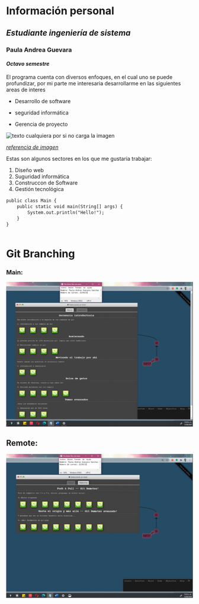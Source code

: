 # **Información personal** 
## *Estudiante ingeniería de sistema*
### **Paula Andrea Guevara**
#### *Octavo semestre*

El programa cuenta con diversos enfoques, en el cual uno se puede profundizar, por mi parte 
me interesaria desarrollarme en las siguientes areas de interes 

* Desarrollo de software
- seguridad informática
* Gerencia de proyecto

![texto cualquiera por si no carga la imagen](https://www.extrasoft.es/wp-content/uploads/2016/10/extrasoftware-imagenhome.png)

[*referencia de imagen*](https://www.extrasoft.es/)

Estas son algunos sectores en los que me gustaria trabajar:

1. Diseño web
2. Suguridad informática
3. Construccon de Software
4. Gestión tecnológica

```
public class Main {
    public static void main(String[] args) {
        System.out.println("Hello!");
    }
}
		
```

# Git Branching
### Main:
![texto cualquiera por si no carga la imagen](https://github.com/PaulaSanchez810/CVDS-Lab1-Grupo5/blob/master/Paula%20Andrea%20Guevara%20Sanchez/main..png)

## Remote:
![texto cualquiera por si no carga la imagen](https://github.com/PaulaSanchez810/CVDS-Lab1-Grupo5/blob/master/Paula%20Andrea%20Guevara%20Sanchez/remote...png)




